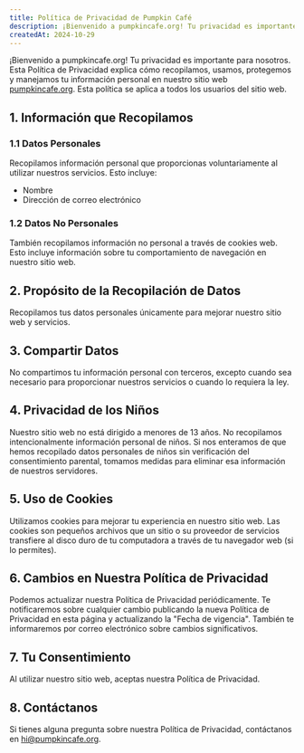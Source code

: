 ```yaml
---
title: Política de Privacidad de Pumpkin Café
description: ¡Bienvenido a pumpkincafe.org! Tu privacidad es importante para nosotros. Esta Política de Privacidad explica cómo recopilamos, usamos, protegemos y manejamos tu información personal en nuestro sitio web. Esta política se aplica a todos los usuarios del sitio web.
createdAt: 2024-10-29
---
```


¡Bienvenido a pumpkincafe.org! Tu privacidad es importante para nosotros. Esta Política de Privacidad explica cómo recopilamos, usamos, protegemos y manejamos tu información personal en nuestro sitio web [pumpkincafe.org](https://pumpkincafe.org/). Esta política se aplica a todos los usuarios del sitio web.

## 1. Información que Recopilamos

### 1.1 Datos Personales

Recopilamos información personal que proporcionas voluntariamente al utilizar nuestros servicios. Esto incluye:

- Nombre
- Dirección de correo electrónico

### 1.2 Datos No Personales

También recopilamos información no personal a través de cookies web. Esto incluye información sobre tu comportamiento de navegación en nuestro sitio web.

## 2. Propósito de la Recopilación de Datos

Recopilamos tus datos personales únicamente para mejorar nuestro sitio web y servicios.

## 3. Compartir Datos

No compartimos tu información personal con terceros, excepto cuando sea necesario para proporcionar nuestros servicios o cuando lo requiera la ley.

## 4. Privacidad de los Niños

Nuestro sitio web no está dirigido a menores de 13 años. No recopilamos intencionalmente información personal de niños. Si nos enteramos de que hemos recopilado datos personales de niños sin verificación del consentimiento parental, tomamos medidas para eliminar esa información de nuestros servidores.

## 5. Uso de Cookies

Utilizamos cookies para mejorar tu experiencia en nuestro sitio web. Las cookies son pequeños archivos que un sitio o su proveedor de servicios transfiere al disco duro de tu computadora a través de tu navegador web (si lo permites).

## 6. Cambios en Nuestra Política de Privacidad

Podemos actualizar nuestra Política de Privacidad periódicamente. Te notificaremos sobre cualquier cambio publicando la nueva Política de Privacidad en esta página y actualizando la "Fecha de vigencia". También te informaremos por correo electrónico sobre cambios significativos.

## 7. Tu Consentimiento

Al utilizar nuestro sitio web, aceptas nuestra Política de Privacidad.

## 8. Contáctanos

Si tienes alguna pregunta sobre nuestra Política de Privacidad, contáctanos en [hi@pumpkincafe.org](mailto:hi@pumpkincafe.org). 